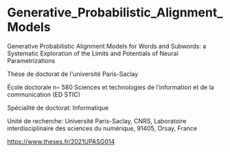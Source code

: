 # Generative_Probabilistic_Alignment_Models
Generative Probabilistic Alignment Models for Words and Subwords: a Systematic Exploration of the Limits and Potentials of Neural Parametrizations

Thèse de doctorat de l'université Paris-Saclay

École doctorale n◦ 580 Sciences et technologies de l’information et de la communication (ED STIC)

Spécialité de doctorat: Informatique

Unité de recherche: Université Paris-Saclay, CNRS, Laboratoire interdisciplinaire des sciences du numérique, 91405, Orsay, France

https://www.theses.fr/2021UPASG014
